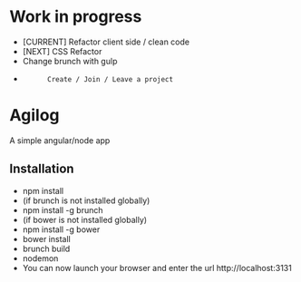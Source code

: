 # Work in progress
 - [CURRENT] Refactor client side / clean code
 - [NEXT]    CSS Refactor
 - Change brunch with gulp
 -           Create / Join / Leave a project
 
# Agilog
A simple angular/node app

## Installation
 - npm install
  - (if brunch is not installed globally)
   - npm install -g brunch
  - (if bower is not installed globally)
   - npm install -g bower
 - bower install
 - brunch build
 - nodemon
 - You can now launch your browser and enter the url http://localhost:3131
